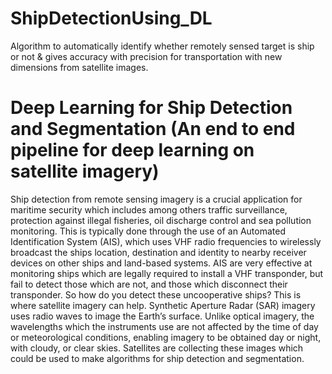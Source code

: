 # ShipDetectionUsing_DL

Algorithm to automatically identify whether remotely sensed target is ship or not & gives accuracy with precision for transportation with new dimensions from satellite images.

# Deep Learning for Ship Detection and Segmentation (An end to end pipeline for deep learning on satellite imagery)

Ship detection from remote sensing imagery is a crucial application for maritime security which includes among others traffic surveillance, protection against illegal fisheries, oil discharge control and sea pollution monitoring. This is typically done through the use of an Automated Identification System (AIS), which uses VHF radio frequencies to wirelessly broadcast the ships location, destination and identity to nearby receiver devices on other ships and land-based systems. AIS are very effective at monitoring ships which are legally required to install a VHF transponder, but fail to detect those which are not, and those which disconnect their transponder. So how do you detect these uncooperative ships? This is where satellite imagery can help. Synthetic Aperture Radar (SAR) imagery uses radio waves to image the Earth’s surface. Unlike optical imagery, the wavelengths which the instruments use are not affected by the time of day or meteorological conditions, enabling imagery to be obtained day or night, with cloudy, or clear skies. Satellites are collecting these images which could be used to make algorithms for ship detection and segmentation.

